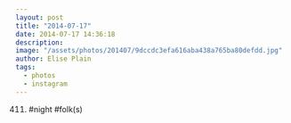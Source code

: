 ```yaml
---
layout: post
title: "2014-07-17"
date: 2014-07-17 14:36:18
description: 
image: "/assets/photos/201407/9dccdc3efa616aba438a765ba80defdd.jpg"
author: Elise Plain
tags: 
  - photos
  - instagram
---
```


411. #night #folk(s)
<p></p>
